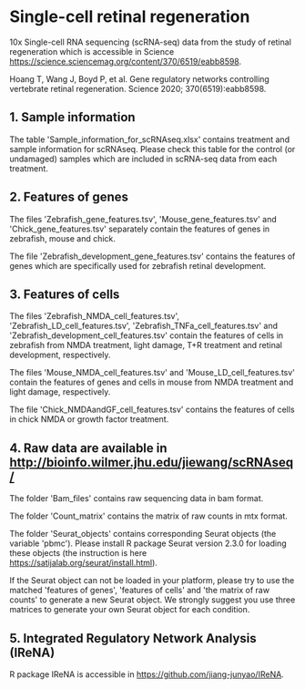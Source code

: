# Single-cell retinal regeneration
10x Single-cell RNA sequencing (scRNA-seq) data from the study of retinal regeneration which is accessible in Science https://science.sciencemag.org/content/370/6519/eabb8598. 

Hoang T, Wang J, Boyd P, et al. Gene regulatory networks controlling vertebrate retinal regeneration. Science 2020; 370(6519):eabb8598.

## 1. Sample information
The table 'Sample_information_for_scRNAseq.xlsx' contains treatment and sample information for scRNAseq.
Please check this table for the control (or undamaged) samples which are included in scRNA-seq data from each treatment. 

## 2. Features of genes
The files 'Zebrafish_gene_features.tsv', 'Mouse_gene_features.tsv' and 'Chick_gene_features.tsv' separately contain the features of genes in zebrafish, mouse and chick. 

The file 'Zebrafish_development_gene_features.tsv' contains the features of genes which are specifically used for zebrafish retinal development.

## 3. Features of cells
The files 'Zebrafish_NMDA_cell_features.tsv', 'Zebrafish_LD_cell_features.tsv', 'Zebrafish_TNFa_cell_features.tsv' and 'Zebrafish_development_cell_features.tsv' contain the features of cells in zebrafish from NMDA treatment, light damage, T+R treatment and retinal development, respectively. 

The files 'Mouse_NMDA_cell_features.tsv' and 'Mouse_LD_cell_features.tsv' contain the features of genes and cells in mouse from NMDA treatment and light damage, respectively.

The file 'Chick_NMDAandGF_cell_features.tsv' contains the features of cells in chick NMDA or growth factor treatment. 

## 4. Raw data are available in http://bioinfo.wilmer.jhu.edu/jiewang/scRNAseq/

The folder 'Bam_files' contains raw sequencing data in bam format.

The folder 'Count_matrix' contains the matrix of raw counts in mtx format.

The folder 'Seurat_objects' contains corresponding Seurat objects (the variable 'pbmc'). Please install R package Seurat version 2.3.0 for loading these objects (the instruction is here https://satijalab.org/seurat/install.html). 

If the Seurat object can not be loaded in your platform, please try to use the matched 'features of genes', 'features of cells' and 'the matrix of raw counts' to generate a new Seurat object. We strongly suggest you use three matrices to generate your own Seurat object for each condition.

## 5. Integrated Regulatory Network Analysis (IReNA)
R package IReNA is accessible in https://github.com/jiang-junyao/IReNA.


